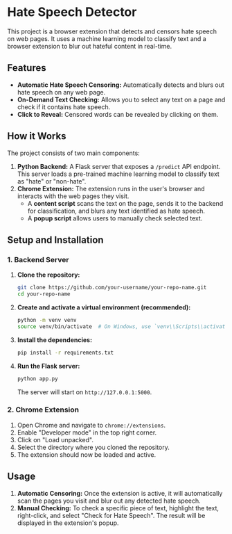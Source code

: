 # Hate Speech Detector

This project is a browser extension that detects and censors hate speech on web pages. It uses a machine learning model to classify text and a browser extension to blur out hateful content in real-time.

## Features

- **Automatic Hate Speech Censoring:** Automatically detects and blurs out hate speech on any web page.
- **On-Demand Text Checking:** Allows you to select any text on a page and check if it contains hate speech.
- **Click to Reveal:** Censored words can be revealed by clicking on them.

## How it Works

The project consists of two main components:

1.  **Python Backend:** A Flask server that exposes a `/predict` API endpoint. This server loads a pre-trained machine learning model to classify text as "hate" or "non-hate".
2.  **Chrome Extension:** The extension runs in the user's browser and interacts with the web pages they visit.
    - A **content script** scans the text on the page, sends it to the backend for classification, and blurs any text identified as hate speech.
    - A **popup script** allows users to manually check selected text.

## Setup and Installation

### 1. Backend Server

1.  **Clone the repository:**
    ```bash
    git clone https://github.com/your-username/your-repo-name.git
    cd your-repo-name
    ```
2.  **Create and activate a virtual environment (recommended):**
    ```bash
    python -m venv venv
    source venv/bin/activate  # On Windows, use `venv\\Scripts\\activate`
    ```
3.  **Install the dependencies:**
    ```bash
    pip install -r requirements.txt
    ```
4.  **Run the Flask server:**
    ```bash
    python app.py
    ```
    The server will start on `http://127.0.0.1:5000`.

### 2. Chrome Extension

1.  Open Chrome and navigate to `chrome://extensions`.
2.  Enable "Developer mode" in the top right corner.
3.  Click on "Load unpacked".
4.  Select the directory where you cloned the repository.
5.  The extension should now be loaded and active.

## Usage

1.  **Automatic Censoring:** Once the extension is active, it will automatically scan the pages you visit and blur out any detected hate speech.
2.  **Manual Checking:** To check a specific piece of text, highlight the text, right-click, and select "Check for Hate Speech". The result will be displayed in the extension's popup.
